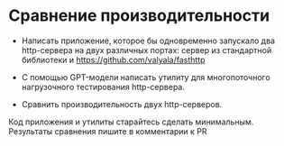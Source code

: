 # Сравнение производительности

- Написать приложение, которое бы одновременно запускало два http-сервера на двух различных портах: сервер из стандартной библиотеки и <https://github.com/valyala/fasthttp>

- С помощью GPT-модели написать утилиту для многопоточного нагрузочного тестирования http-сервера.

- Сравнить производительность двух http-серверов.

Код приложения и утилиты старайтесь сделать минимальным. Результаты сравнения пишите в комментарии к PR
